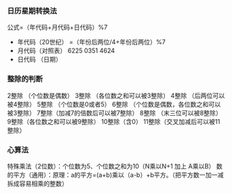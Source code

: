 ### 日历星期转换法
公式=（年代码+月代码+日代码）%7
* 年代码（20世纪）
=（年份后两位/4+年份后两位）%7
* 月代码（对照表）
6225 0351 4624
* 日代码 （日期）
### 整除的判断
2整除 （个位数是偶数）
3整除 （各位数之和可以被3整除）
4整除 （后两位可以被4整除）
5整除 （个位数是0或者5）
6整除 （个位数是偶数，各位数之和可以被3整除）
7整除（加减7的倍数后可以被7整除）
8整除 （末三位可以被8整除）
9整除（各位数之和可以被9整除）
10整除（含0）
11整除（交叉加减后可以被11整除）
### 心算法
特殊乘法（2位数）：个位数为5、个位数之和为10（N乘以N+1 加上 A乘以B）
数的平方（通用）：原理：a的平方=(a+b)乘以（a-b）+b平方。（把平方数一加一减拆成容易相乘的整数）



